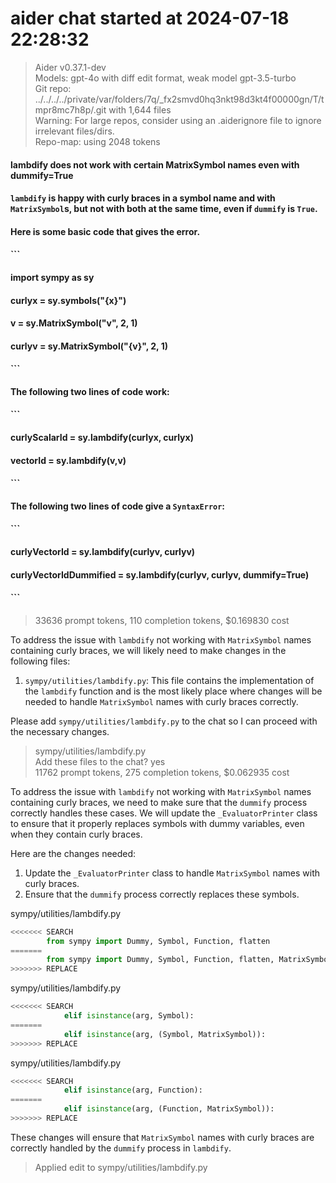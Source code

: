 
# aider chat started at 2024-07-18 22:28:32

> Aider v0.37.1-dev  
> Models: gpt-4o with diff edit format, weak model gpt-3.5-turbo  
> Git repo: ../../../../private/var/folders/7q/_fx2smvd0hq3nkt98d3kt4f00000gn/T/tmpr8mc7h8p/.git with 1,644 files  
> Warning: For large repos, consider using an .aiderignore file to ignore irrelevant files/dirs.  
> Repo-map: using 2048 tokens  

#### lambdify does not work with certain MatrixSymbol names even with dummify=True  
#### `lambdify` is happy with curly braces in a symbol name and with `MatrixSymbol`s, but not with both at the same time, even if `dummify` is `True`.  
####   
#### Here is some basic code that gives the error.  
#### ```  
#### import sympy as sy  
#### curlyx = sy.symbols("{x}")  
#### v = sy.MatrixSymbol("v", 2, 1)  
#### curlyv = sy.MatrixSymbol("{v}", 2, 1)  
#### ```  
####   
#### The following two lines of code work:  
#### ```  
#### curlyScalarId = sy.lambdify(curlyx, curlyx)  
#### vectorId = sy.lambdify(v,v)  
#### ```  
####   
#### The following two lines of code give a `SyntaxError`:  
#### ```  
#### curlyVectorId = sy.lambdify(curlyv, curlyv)  
#### curlyVectorIdDummified = sy.lambdify(curlyv, curlyv, dummify=True)  
#### ```  
####   
####  
> 33636 prompt tokens, 110 completion tokens, $0.169830 cost  

To address the issue with `lambdify` not working with `MatrixSymbol` names containing curly braces, we will likely need to make changes in the following files:

1. `sympy/utilities/lambdify.py`: This file contains the implementation of the `lambdify` function and is the most likely place where changes will be needed to handle `MatrixSymbol` names with curly braces correctly.

Please add `sympy/utilities/lambdify.py` to the chat so I can proceed with the necessary changes.

> sympy/utilities/lambdify.py  
> Add these files to the chat? yes  
> 11762 prompt tokens, 275 completion tokens, $0.062935 cost  

To address the issue with `lambdify` not working with `MatrixSymbol` names containing curly braces, we need to make sure that the `dummify` process correctly handles these cases. We will update the `_EvaluatorPrinter` class to ensure that it properly replaces symbols with dummy variables, even when they contain curly braces.

Here are the changes needed:

1. Update the `_EvaluatorPrinter` class to handle `MatrixSymbol` names with curly braces.
2. Ensure that the `dummify` process correctly replaces these symbols.

sympy/utilities/lambdify.py
```python
<<<<<<< SEARCH
        from sympy import Dummy, Symbol, Function, flatten
=======
        from sympy import Dummy, Symbol, Function, flatten, MatrixSymbol
>>>>>>> REPLACE
```

sympy/utilities/lambdify.py
```python
<<<<<<< SEARCH
            elif isinstance(arg, Symbol):
=======
            elif isinstance(arg, (Symbol, MatrixSymbol)):
>>>>>>> REPLACE
```

sympy/utilities/lambdify.py
```python
<<<<<<< SEARCH
            elif isinstance(arg, Function):
=======
            elif isinstance(arg, (Function, MatrixSymbol)):
>>>>>>> REPLACE
```

These changes will ensure that `MatrixSymbol` names with curly braces are correctly handled by the `dummify` process in `lambdify`.

> Applied edit to sympy/utilities/lambdify.py  
